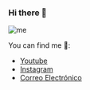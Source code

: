 ### Hi there 👋
![me](https://user-images.githubusercontent.com/85308756/149034089-8b47103d-dac4-4a2b-a941-d6b95eafbf3a.png)


You can find me 🌱:
- [Youtube](https://www.youtube.com/watch?v=O4g71xhm-3U&list=RDO4g71xhm-3U&start_radio=1)
- [Instagram](https://www.instagram.com/edisonrivera02/)
- [Correo Electrónico](edison.rivera@epn.edu.ec)
<!--
**EdisonRivera/EdisonRivera** is a ✨ _special_ ✨ repository because its `README.md` (this file) appears on your GitHub profile.

Here are some ideas to get you started:

- 🔭 I’m currently working on ...
- 🌱 I’m currently learning ...
- 👯 I’m looking to collaborate on ...
- 🤔 I’m looking for help with ...
- 💬 Ask me about ...
- 📫 How to reach me: ...
- 😄 Pronouns: ...
- ⚡ Fun fact: ...
-->
